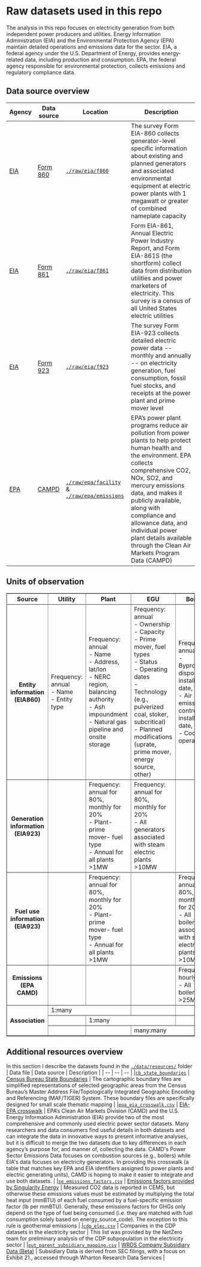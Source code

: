 # Raw datasets used in this repo
The analysis in this repo focuses on electricity generation from both independent power producers and utilities. Energy Information Administration (EIA) and the Environmental Protection Agency (EPA) maintain detailed operations and emissions data for the sector. EIA, a federal agency under the U.S. Department of Energy, provides energy-related data, including production and consumption. EPA, the federal agency responsible for environmental protection, collects emissions and regulatory compliance data.

## Data source overview
| Agency | Data source | Location | Description |
| --- | --- | --- | -------------------- |
| [EIA](https://www.eia.gov/) | [Form 860](https://www.eia.gov/electricity/data/eia860/) | [`./raw/eia/f860`](./raw/eia/f860) | The survey Form EIA-860 collects generator-level specific information about existing and planned generators and associated environmental equipment at electric power plants with 1 megawatt or greater of combined nameplate capacity |
| [EIA](https://www.eia.gov/) | [Form 861](https://www.eia.gov/electricity/data/eia861/) | [`./raw/eia/f861`](./raw/eia/f861) | Form EIA-861, Annual Electric Power Industry Report, and Form EIA-861S (the shortform) collect data from distribution utilities and power marketers of electricity. This survey is a census of all United States electric utilities |
| [EIA](https://www.eia.gov/) | [Form 923](https://www.eia.gov/electricity/data/eia923/) | [`./raw/eia/f923`](./raw/eia/f923) | The survey Form EIA-923 collects detailed electric power data -- monthly and annually -- on electricity generation, fuel consumption, fossil fuel stocks, and receipts at the power plant and prime mover level |
| [EPA](https://www.epa.gov/) | [CAMPD](https://campd.epa.gov/data) | [`./raw/epa/facility`](./raw/epa/facility) & [`./raw/epa/emissions`](./raw/epa/emissions) | EPA’s power plant programs reduce air pollution from power plants to help protect human health and the environment. EPA collects comprehensive CO2, NOx, SO2, and mercury emissions data, and makes it publicly available, along with compliance and allowance data, and individual power plant details available through the Clean Air Markets Program Data (CAMPD)|

## Units of observation
<table border="1">
  <tr>
    <th>Source</th>
    <th>Utility</th>
    <th>Plant</th>
    <th>EGU</th>
    <th>Boiler</th>
  </tr>
  <tr>
    <th rowspan="3">Entity information (EIA860)</th>
    <td rowspan="3">Frequency: annual<br>
        - Name<br>
        - Entity type
    </td>
    <td rowspan="3">Frequency: annual<br>
        - Name<br>
        - Address, lat/lon<br>
        - NERC region, balancing authority<br>
        - Ash impoundment<br>
        - Natural gas pipeline and onsite storage
    </td>
    <td rowspan="3">Frequency: annual<br>
        - Ownership<br>
        - Capacity<br>
        - Prime mover, fuel types<br>
        - Status<br>
        - Operating dates<br>
        - Technology (e.g., pulverized coal, stoker, subcritical)<br>
        - Planned modifications (uprate, prime mover, energy source, other)
    </td>
    <td rowspan="3">Frequency: annual<br>
        - Byproduct disposition installation, date, cost<br>
        - Air emissions control installation, date, cost<br>
        - Cooling operations
    </td>
  </tr>
  <tr></tr>
  <tr></tr>
  <tr>
    <th rowspan="2">Generation information (EIA923)</th>
    <th></th>
    <td>Frequency: annual for 80%, monthly for 20%<br>
        - Plant-prime mover- fuel type<br>
        - Annual for all plants >1MW
    </td>
    <td>Frequency: annual for 80%, monthly for 20%<br>
        - All generators associated with steam electric plants >10MW
    </td>
  </tr>
  <tr></tr>
  <tr>
    <th rowspan="2">Fuel use information (EIA923)</th>
    <th></th>
    <td>Frequency: annual for 80%, monthly for 20%<br>
        - Plant-prime mover- fuel type<br>
        - Annual for all plants >1MW
    </td>
    <td></td>
    <td>Frequency: annual for 80%, monthly for 20%<br>
        - All boilers associated with steam electric plants >10MW
    </td>
  </tr>
  <tr></tr>
  <tr>
    <th>Emissions (EPA CAMD)</th>
    <td></td>
    <td></td>
    <td></td>
    <td>Frequency: hourly<br>
        - All boilers >25MW
    </td>
  </tr>
  <tr>
    <th rowspan="3">Association</th>
    <td colspan="2">1:many</td>
    <td></td>
    </tr>
    <td></td>
    <td colspan="2">1:many</td>
    <td></td>
    </tr>
    <td></td>
    <td></td>
    <td colspan="2">many:many</td>
  </tr>
</table>



## Additional resources overview
In this section I describe the datasets found in the [`./data/resources/`](./data/resources) folder
| Data file | Data source | Description |
| -- | -- | -- |
|[`cb_state_boundaries`](./data/resources/cb_state_boundaries) | [Census Bureau State Boundaries](https://www.census.gov/geographies/mapping-files/time-series/geo/cartographic-boundary.html) | The cartographic boundary files are simplified representations of selected geographic areas from the Census Bureau’s Master Address File/Topologically Integrated Geographic Encoding and Referencing (MAF/TIGER) System. These boundary files are specifically designed for small scale thematic mapping |
|[`epa_eia_crosswalk.csv`](./data/resources/epa_eia_crosswalk.csv) | [EIA-EPA crosswalk](https://www.epa.gov/power-sector/power-sector-data-crosswalk) | EPA’s Clean Air Markets Division (CAMD) and the U.S. Energy Information Administration (EIA) provide two of the most comprehensive and commonly used electric power sector datasets. Many researchers and data consumers find useful details in both datasets and can integrate the data in innovative ways to present informative analyses, but it is difficult to merge the two datasets due to key differences in each agency’s purpose for, and manner of, collecting the data. CAMD's Power Sector Emissions Data focuses on combustion sources (e.g., boilers) while EIA's data focuses on electricity generators. In providing this crosswalk (a table that matches key EPA and EIA identifiers assigned to power plants and electric generating units), CAMD is hoping to make it easier to integrate and use both datasets. |
|[`se_emissions_factors.csv`](./data/resources/se_emissions_factors.csv) | [Emissions factors provided by Singularity Energy](https://singularity.energy/) | Measured CO2 data is reported in CEMS, but otherwise these emissions values must be estimated by multiplying the total heat input (mmBTU) of each fuel consumed by a fuel-specific emission factor (lb per mmBTU). Generally, these emissions factors for GHGs only depend on the type of fuel being consumed (i.e. they are matched with fuel consumption solely based on energy_source_code). The exception to this rule is geothermal emissions |
|[`cdp_elec.csv`](./data/resources/cdp_elec.csv) | Companies in the CDP datasets in the electricity sector | This list was provided by the NetZero team for preliminary analysis of the CDP subpopulation in the electricity sector |
|[`out_parent_subsidiary_mapping.csv`](./data/resources/out_parent_subsidiary_mapping.csv) | [ WRDS Company Subsidiary Data (Beta)](https://wrds-www.wharton.upenn.edu/pages/get-data/subsidiary-data-wrds/company-subsidiaries/) | Subsidiary Data is derived from SEC filings, with a focus on Exhibit 21., accessed through Wharton Research Data Services |






